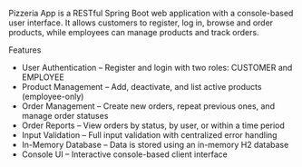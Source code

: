 Pizzeria App is a RESTful Spring Boot web application with a console-based user interface.
It allows customers to register, log in, browse and order products, while employees can manage products and track orders.

Features

- User Authentication – Register and login with two roles: CUSTOMER and EMPLOYEE
- Product Management – Add, deactivate, and list active products (employee-only)
- Order Management – Create new orders, repeat previous ones, and manage order statuses
- Order Reports – View orders by status, by user, or within a time period
- Input Validation – Full input validation with centralized error handling
- In-Memory Database – Data is stored using an in-memory H2 database
- Console UI – Interactive console-based client interface
